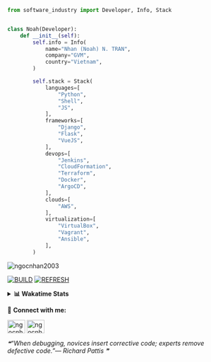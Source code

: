 ```python
from software_industry import Developer, Info, Stack


class Noah(Developer):
    def __init__(self):
        self.info = Info(
            name="Nhan (Noah) N. TRAN",
            company="GVM",
            country="Vietnam",
        )

        self.stack = Stack(
            languages=[
                "Python",
                "Shell",
                "JS",
            ],
            frameworks=[
                "Django",
                "Flask",
                "VueJS",
            ],
            devops=[
                "Jenkins",
                "CloudFormation",
                "Terraform",
                "Docker",
                "ArgoCD",
            ],
            clouds=[
                "AWS",
            ],
            virtualization=[
                "VirtualBox",
                "Vagrant",
                "Ansible",
            ],
        )
```
<img src="https://komarev.com/ghpvc/?username=ngocnhan2003&label=Profile%20views&color=0e75b6&style=flat" alt="ngocnhan2003" /> 

[![BUILD](https://github.com/ngocnhan2003/ngocnhan2003/actions/workflows/001_build.yml/badge.svg)](https://github.com/ngocnhan2003/ngocnhan2003/actions/workflows/001_build.yml)
[![REFRESH](https://github.com/ngocnhan2003/ngocnhan2003/actions/workflows/002_refresh.yml/badge.svg)](https://github.com/ngocnhan2003/ngocnhan2003/actions/workflows/002_refresh.yml)

<details> 
  <summary><b>📊 Wakatime Stats</b></summary>
  <br>
  
<!--START_SECTION:waka-->
![Code Time](http://img.shields.io/badge/Code%20Time-664%20hrs%201%20min-blue)

**I'm a Night 🦉** 

```text
🌞 Morning    60 commits     ████░░░░░░░░░░░░░░░░░░░░░   17.49% 
🌆 Daytime    57 commits     ████░░░░░░░░░░░░░░░░░░░░░   16.62% 
🌃 Evening    167 commits    ████████████░░░░░░░░░░░░░   48.69% 
🌙 Night      59 commits     ████░░░░░░░░░░░░░░░░░░░░░   17.2%

```
📅 **I'm Most Productive on Saturday** 

```text
Monday       76 commits     █████░░░░░░░░░░░░░░░░░░░░   22.16% 
Tuesday      28 commits     ██░░░░░░░░░░░░░░░░░░░░░░░   8.16% 
Wednesday    24 commits     █░░░░░░░░░░░░░░░░░░░░░░░░   7.0% 
Thursday     5 commits      ░░░░░░░░░░░░░░░░░░░░░░░░░   1.46% 
Friday       64 commits     ████░░░░░░░░░░░░░░░░░░░░░   18.66% 
Saturday     91 commits     ██████░░░░░░░░░░░░░░░░░░░   26.53% 
Sunday       55 commits     ████░░░░░░░░░░░░░░░░░░░░░   16.03%

```


📊 **This Week I Spent My Time On** 

```text
⌚︎ Time Zone: Asia/Ho_Chi_Minh

💬 Programming Languages: 
No Activity Tracked This Week

🔥 Editors: 
No Activity Tracked This Week

💻 Operating System: 
No Activity Tracked This Week

```

**I Mostly Code in Python** 

```text
Python                   14 repos            ███████████░░░░░░░░░░░░░░   43.75% 
JavaScript               6 repos             ████░░░░░░░░░░░░░░░░░░░░░   18.75% 
TypeScript               2 repos             █░░░░░░░░░░░░░░░░░░░░░░░░   6.25% 
Kotlin                   2 repos             █░░░░░░░░░░░░░░░░░░░░░░░░   6.25% 
Vue                      2 repos             █░░░░░░░░░░░░░░░░░░░░░░░░   6.25%

```



 Last Updated on 28/01/2023 04:08:24 UTC+7
<!--END_SECTION:waka-->
</details>

🔗 **Connect with me:**

<a href="https://linkedin.com/in/ngocnhan2003" target="blank"><img align="center" src="https://raw.githubusercontent.com/rahuldkjain/github-profile-readme-generator/master/src/images/icons/Social/linked-in-alt.svg" alt="ngocnhan2003" height="30" width="40" /></a>
<a href="https://instagram.com/ngocnhan2003" target="blank"><img align="center" src="https://raw.githubusercontent.com/rahuldkjain/github-profile-readme-generator/master/src/images/icons/Social/instagram.svg" alt="ngocnhan2003" height="30" width="40" /></a>


<!--STARTS_HERE_QUOTE_README-->
<i>❝“When debugging, novices insert corrective code; experts remove defective code.”— Richard Pattis   ❞</i>
<!--ENDS_HERE_QUOTE_README-->
